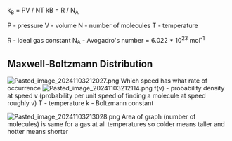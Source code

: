 k<sub>B</sub> = PV / NT
kB = R / N<sub>A</sub>

P - pressure
V - volume
N - number of molecules
T - temperature

R - ideal gas constant
N<sub>A</sub> - Avogadro's number = 6.022 \* 10<sup>23</sup> mol<sup>-1</sup>

## Maxwell-Boltzmann Distribution

![Pasted\_image\_20241103212027.png](pasted_image_20241103212027.png)
Which speed has what rate of occurrence
![Pasted\_image\_20241103212114.png](pasted_image_20241103212114.png)
f(v) - probability density at speed *v* (probability per unit speed of finding a molecule at speed roughly *v*)
T - temperature
k - Boltzmann constant

![Pasted\_image\_20241103213028.png](pasted_image_20241103213028.png)
Area of graph (number of molecules) is same for a gas at all temperatures so colder means taller and hotter means shorter
